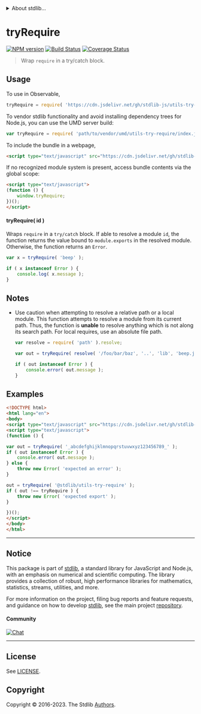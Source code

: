 <!--

@license Apache-2.0

Copyright (c) 2018 The Stdlib Authors.

Licensed under the Apache License, Version 2.0 (the "License");
you may not use this file except in compliance with the License.
You may obtain a copy of the License at

   http://www.apache.org/licenses/LICENSE-2.0

Unless required by applicable law or agreed to in writing, software
distributed under the License is distributed on an "AS IS" BASIS,
WITHOUT WARRANTIES OR CONDITIONS OF ANY KIND, either express or implied.
See the License for the specific language governing permissions and
limitations under the License.

-->


<details>
  <summary>
    About stdlib...
  </summary>
  <p>We believe in a future in which the web is a preferred environment for numerical computation. To help realize this future, we've built stdlib. stdlib is a standard library, with an emphasis on numerical and scientific computation, written in JavaScript (and C) for execution in browsers and in Node.js.</p>
  <p>The library is fully decomposable, being architected in such a way that you can swap out and mix and match APIs and functionality to cater to your exact preferences and use cases.</p>
  <p>When you use stdlib, you can be absolutely certain that you are using the most thorough, rigorous, well-written, studied, documented, tested, measured, and high-quality code out there.</p>
  <p>To join us in bringing numerical computing to the web, get started by checking us out on <a href="https://github.com/stdlib-js/stdlib">GitHub</a>, and please consider <a href="https://opencollective.com/stdlib">financially supporting stdlib</a>. We greatly appreciate your continued support!</p>
</details>

# tryRequire

[![NPM version][npm-image]][npm-url] [![Build Status][test-image]][test-url] [![Coverage Status][coverage-image]][coverage-url] <!-- [![dependencies][dependencies-image]][dependencies-url] -->

> Wrap `require` in a try/catch block.

<!-- Section to include introductory text. Make sure to keep an empty line after the intro `section` element and another before the `/section` close. -->

<section class="intro">

</section>

<!-- /.intro -->

<!-- Package usage documentation. -->



<section class="usage">

## Usage

To use in Observable,

```javascript
tryRequire = require( 'https://cdn.jsdelivr.net/gh/stdlib-js/utils-try-require@umd/browser.js' )
```

To vendor stdlib functionality and avoid installing dependency trees for Node.js, you can use the UMD server build:

```javascript
var tryRequire = require( 'path/to/vendor/umd/utils-try-require/index.js' )
```

To include the bundle in a webpage,

```html
<script type="text/javascript" src="https://cdn.jsdelivr.net/gh/stdlib-js/utils-try-require@umd/browser.js"></script>
```

If no recognized module system is present, access bundle contents via the global scope:

```html
<script type="text/javascript">
(function () {
    window.tryRequire;
})();
</script>
```

#### tryRequire( id )

Wraps `require` in a `try/catch` block. If able to resolve a module `id`, the function returns the value bound to `module.exports` in the resolved module. Otherwise, the function returns an `Error`.

```javascript
var x = tryRequire( 'beep' );

if ( x instanceof Error ) {
    console.log( x.message );
}
```

</section>

<!-- /.usage -->

<!-- Package usage notes. Make sure to keep an empty line after the `section` element and another before the `/section` close. -->

<section class="notes">

## Notes

-   Use caution when attempting to resolve a relative path or a local module. This function attempts to resolve a module from its current path. Thus, the function is **unable** to resolve anything which is not along its search path. For local requires, use an absolute file path.

    ```javascript
    var resolve = require( 'path' ).resolve;

    var out = tryRequire( resolve( '/foo/bar/baz', '..', 'lib', 'beep.js' ) );

    if ( out instanceof Error ) {
        console.error( out.message );
    }
    ```

</section>

<!-- /.notes -->

<!-- Package usage examples. -->

<section class="examples">

## Examples

<!-- eslint no-undef: "error" -->

```html
<!DOCTYPE html>
<html lang="en">
<body>
<script type="text/javascript" src="https://cdn.jsdelivr.net/gh/stdlib-js/utils-try-require@umd/browser.js"></script>
<script type="text/javascript">
(function () {

var out = tryRequire( '_abcdefghijklmnopqrstuvwxyz123456789_' );
if ( out instanceof Error ) {
    console.error( out.message );
} else {
    throw new Error( 'expected an error' );
}

out = tryRequire( '@stdlib/utils-try-require' );
if ( out !== tryRequire ) {
    throw new Error( 'expected export' );
}

})();
</script>
</body>
</html>
```

</section>

<!-- /.examples -->

<!-- Section to include cited references. If references are included, add a horizontal rule *before* the section. Make sure to keep an empty line after the `section` element and another before the `/section` close. -->

<section class="references">

</section>

<!-- /.references -->

<!-- Section for related `stdlib` packages. Do not manually edit this section, as it is automatically populated. -->

<section class="related">

</section>

<!-- /.related -->

<!-- Section for all links. Make sure to keep an empty line after the `section` element and another before the `/section` close. -->


<section class="main-repo" >

* * *

## Notice

This package is part of [stdlib][stdlib], a standard library for JavaScript and Node.js, with an emphasis on numerical and scientific computing. The library provides a collection of robust, high performance libraries for mathematics, statistics, streams, utilities, and more.

For more information on the project, filing bug reports and feature requests, and guidance on how to develop [stdlib][stdlib], see the main project [repository][stdlib].

#### Community

[![Chat][chat-image]][chat-url]

---

## License

See [LICENSE][stdlib-license].


## Copyright

Copyright &copy; 2016-2023. The Stdlib [Authors][stdlib-authors].

</section>

<!-- /.stdlib -->

<!-- Section for all links. Make sure to keep an empty line after the `section` element and another before the `/section` close. -->

<section class="links">

[npm-image]: http://img.shields.io/npm/v/@stdlib/utils-try-require.svg
[npm-url]: https://npmjs.org/package/@stdlib/utils-try-require

[test-image]: https://github.com/stdlib-js/utils-try-require/actions/workflows/test.yml/badge.svg?branch=main
[test-url]: https://github.com/stdlib-js/utils-try-require/actions/workflows/test.yml?query=branch:main

[coverage-image]: https://img.shields.io/codecov/c/github/stdlib-js/utils-try-require/main.svg
[coverage-url]: https://codecov.io/github/stdlib-js/utils-try-require?branch=main

<!--

[dependencies-image]: https://img.shields.io/david/stdlib-js/utils-try-require.svg
[dependencies-url]: https://david-dm.org/stdlib-js/utils-try-require/main

-->

[chat-image]: https://img.shields.io/gitter/room/stdlib-js/stdlib.svg
[chat-url]: https://app.gitter.im/#/room/#stdlib-js_stdlib:gitter.im

[stdlib]: https://github.com/stdlib-js/stdlib

[stdlib-authors]: https://github.com/stdlib-js/stdlib/graphs/contributors

[umd]: https://github.com/umdjs/umd
[es-module]: https://developer.mozilla.org/en-US/docs/Web/JavaScript/Guide/Modules

[deno-url]: https://github.com/stdlib-js/utils-try-require/tree/deno
[umd-url]: https://github.com/stdlib-js/utils-try-require/tree/umd
[esm-url]: https://github.com/stdlib-js/utils-try-require/tree/esm
[branches-url]: https://github.com/stdlib-js/utils-try-require/blob/main/branches.md

[stdlib-license]: https://raw.githubusercontent.com/stdlib-js/utils-try-require/main/LICENSE

</section>

<!-- /.links -->
